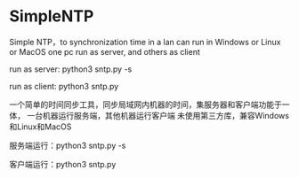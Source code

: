 # SimpleNTP
Simple NTP，to synchronization time in a lan
can run in Windows or Linux or MacOS
one pc run as server, and others as client

run as server: python3 sntp.py -s

run as client: python3 sntp.py



一个简单的时间同步工具，同步局域网内机器的时间，集服务器和客户端功能于一体，
一台机器运行服务端，其他机器运行客户端
未使用第三方库，兼容Windows和Linux和MacOS

服务端运行：python3 sntp.py -s

客户端运行：python3 sntp.py
